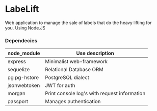 # LabeLift
Web application to manage the sale of labels that do the heavy lifting for you. Using Node.JS

### Dependecies

| node_module | Use description |
| ------ | ------ |
| express | Minimalist  web-framework |
| sequelize | Relational Database ORM |
| pg pg-hstore | PostgreSQL dialect |
| jsonwebtoken | JWT for auth |
| morgan | Print console log's with request information |
| passport | Manages authentication |